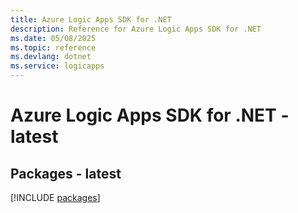 ```yaml
---
title: Azure Logic Apps SDK for .NET
description: Reference for Azure Logic Apps SDK for .NET
ms.date: 05/08/2025
ms.topic: reference
ms.devlang: dotnet
ms.service: logicapps
---
```

# Azure Logic Apps SDK for .NET - latest
## Packages - latest
[!INCLUDE [packages](logic-apps-index.md)]